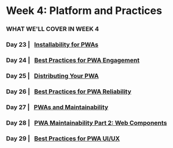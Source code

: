 # Week 4: Platform and Practices


### WHAT WE'LL COVER IN WEEK 4


### Day 23 | &nbsp; [Installability for PWAs](23.md) 

### Day 24 | &nbsp; [Best Practices for PWA Engagement](24.md) 

### Day 25 | &nbsp; [Distributing Your PWA](25.md) 

### Day 26 | &nbsp; [Best Practices for PWA Reliability](26.md) 

### Day 27 | &nbsp; [PWAs and Maintainability](27.md)

### Day 28 | &nbsp; [PWA Maintainability Part 2: Web Components](28.md) 

### Day 29 | &nbsp; [Best Practices for PWA UI/UX](29.md) 

